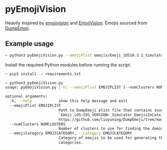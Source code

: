 # pyEmojiVision

Heavily inspired by [emojivision](https://github.com/gabrieloc/emojivision) and [EmojiVision](https://github.com/ihollander/emoji-vision). Emojis sourced from [DumpEmoji](https://github.com/liuyuning/DumpEmoji/).

## Example usage

```sh
~ python3 pyEmojiVision.py --emojiPlist emojis/Emoji_iOS10.3.1_Simulator_EmojisInCate_1432.plist
```

Install the required Python modules before running the script.
```sh
~ pip3 install -r requirements.txt
```

```sh
~ python3 pyEmojiVision.py
usage: pyEmojiVision.py [-h] --emojiPlist EMOJIPLIST [--numClusters NUMCLUSTERS] [--emojiCategory EMOJICATEGORY]

optional arguments:
  -h, --help            show this help message and exit
  --emojiPlist EMOJIPLIST
                        Path to DumpEmoji plist file that contains source emojis grouped into categories. These are the
                        `Emoji_iOS<IOS_VERSION>_Simulator_EmojisInCate_<NUM_EMOJIS>.plist` files found at
                        https://github.com/liuyuning/DumpEmoji/tree/master/Emojis
  --numClusters NUMCLUSTERS
                        Number of clusters to use for finding the dominant color of an emoji using k-means clustering.
  --emojiCategory EMOJICATEGORY, --category EMOJICATEGORY
                        Category of emojis to be used for generating the output image. If not provided, the default behavior is to use emojis from all
                        categories.
```